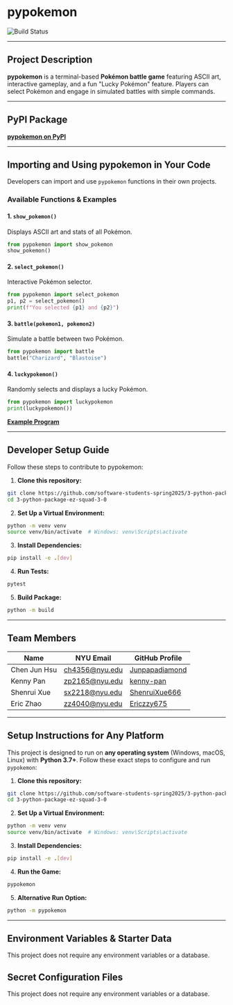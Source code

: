 # pypokemon

![Build Status](https://github.com/software-students-spring2025/3-python-package-ez-squad-3-0/actions/workflows/build.yaml/badge.svg)

---

## Project Description

**pypokemon** is a terminal-based **Pokémon battle game** featuring ASCII art, interactive gameplay, and a fun "Lucky Pokémon" feature. Players can select Pokémon and engage in simulated battles with simple commands.

---

## PyPI Package

 **[pypokemon on PyPI](https://pypi.org/project/pypokemon/)**

---

## Importing and Using pypokemon in Your Code

Developers can import and use `pypokemon` functions in their own projects.

### Available Functions & Examples

#### 1. `show_pokemon()`
Displays ASCII art and stats of all Pokémon.

```python
from pypokemon import show_pokemon
show_pokemon()
```

#### 2. `select_pokemon()`
Interactive Pokémon selector.

```python
from pypokemon import select_pokemon
p1, p2 = select_pokemon()
print(f"You selected {p1} and {p2}")
```

#### 3. `battle(pokemon1, pokemon2)`
Simulate a battle between two Pokémon.

```python
from pypokemon import battle
battle("Charizard", "Blastoise")
```

#### 4. `luckypokemon()`
Randomly selects and displays a lucky Pokémon.

```python
from pypokemon import luckypokemon
print(luckypokemon())
```

**[Example Program](./example.py)**

---
## Developer Setup Guide
Follow these steps to contribute to pypokemon:


1. **Clone this repository:**
```bash
git clone https://github.com/software-students-spring2025/3-python-package-ez-squad-3-0.git
cd 3-python-package-ez-squad-3-0
```
2. **Set Up a Virtual Environment:**
```bash
python -m venv venv
source venv/bin/activate  # Windows: venv\Scripts\activate
```


3. **Install Dependencies:**
```bash
pip install -e .[dev]
```


4. **Run Tests:**
```bash
pytest
```


5. **Build Package:**
```bash
python -m build
```


---
##  Team Members

| Name           | NYU Email           | GitHub Profile                                           |
|----------------|---------------------|----------------------------------------------------------|
| Chen Jun Hsu   | ch4356@nyu.edu      | [Junpapadiamond](https://github.com/Junpapadiamond)     |
| Kenny Pan      | zp2165@nyu.edu      | [kenny-pan](https://github.com/kenny-pan)               |
| Shenrui Xue    | sx2218@nyu.edu      | [ShenruiXue666](https://github.com/ShenruiXue666)       |
| Eric Zhao      | zz4040@nyu.edu      | [Ericzzy675](https://github.com/Ericzzy675)             |

---

##  Setup Instructions for Any Platform

This project is designed to run on **any operating system** (Windows, macOS, Linux) with **Python 3.7+**. Follow these exact steps to configure and run `pypokemon`:

1. **Clone this repository:**
```bash
git clone https://github.com/software-students-spring2025/3-python-package-ez-squad-3-0.git
cd 3-python-package-ez-squad-3-0
```
2. **Set Up a Virtual Environment:**
```bash
python -m venv venv
source venv/bin/activate  # Windows: venv\Scripts\activate
```


3. **Install Dependencies:**
```bash
pip install -e .[dev]
```


4. **Run the Game:**
```bash
pypokemon
```


5. **Alternative Run Option:**
```bash
python -m pypokemon
```
---

##  Environment Variables & Starter Data
This project does not require any environment variables or a database.
##  Secret Configuration Files
This project does not require any environment variables or a database.
